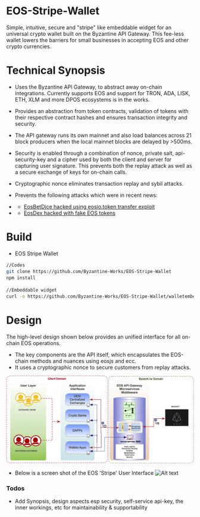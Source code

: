 # EOS-Stripe-Wallet
Simple, intuitive, secure and "stripe" like embeddable widget for an universal crypto wallet built on the Byzantine API Gateway.  This fee-less wallet lowers the barriers for small businesses in accepting EOS and other crypto currencies.

# Technical Synopsis
- Uses the Byzantine API Gateway, to abstract away on-chain integrations. Currently supports EOS and support for TRON, ADA, LISK, ETH, XLM and more DPOS ecosystems is in the works.
- Provides an abstraction from token contracts, validation of tokens with their respective contract hashes and ensures transaction integrity and security.
- The API gateway runs its own mainnet and also load balances across 21 block producers when the local mainnet blocks are delayed by >500ms.
- Security is enabled through a combination of nonce, private salt, api-security-key and a cipher used by both the client and server for capturing user signature. This prevents both the replay attack as well as a secure exchange of keys for on-chain calls.
- Cryptographic nonce eliminates transaction replay and sybil attacks.
- Prevents the following attacks which were in recent news:

- - [EosBetDice hacked using eosio.token transfer exploit](https://www.zdnet.com/article/blockchain-betting-app-mocks-competitor-for-getting-hacked-gets-hacked-four-days-later/)

- - [EosDex hacked with fake EOS tokens](https://thenextweb.com/hardfork/2018/09/18/eos-hackers-exchange-fake/)

# Build
- EOS Stripe Wallet

```sh
//Codes
git clone https://github.com/Byzantine-Works/EOS-Stripe-Wallet
npm install

//Embeddable widget
curl -o https://github.com/Byzantine-Works/EOS-Stripe-Wallet/walletembed.js?
```



# Design

The high-level design shown below provides an unified interface for all on-chain EOS operations. 
 - The key components are the API itself, which encapsulates the EOS-chain methods and nuances using eosjs and ecc. 
 - It uses a cryptographic nonce to secure customers from replay attacks. 

![Alt text](https://github.com/Byzantine-Works/EOS-API-Gateway/blob/master/images/byzapi.png?raw=true "Byzantine API Gateway")

 - Below is a screen shot of the EOS 'Stripe' User Interface
![Alt text](https://github.com/Byzantine-Works/EOS-API-Gateway/blob/master/images/eosstripe.png?raw=true "EOS Stripe Wallet")


### Todos
 - Add Synopsis, design aspects esp security, self-service api-key, the inner workings, etc for maintainability & supportability
